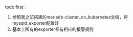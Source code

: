todo first : 

1. 参照我之前搭建的mariadb-cluster_on_kubernetes文档，将mysqld_exporter配置好
2. 基本上所有的exporter都有相应的报警规则


